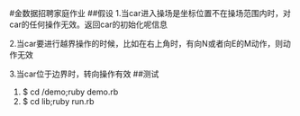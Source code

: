 #金数据招聘家庭作业
##假设
  1.当car进入操场是坐标位置不在操场范围内时，对car的任何操作无效。返回car的初始化呢信息

  2.当car要进行越界操作的时候，比如在右上角时，有向N或者向E的M动作，则动作无效
  
  3.当car位于边界时，转向操作有效
##测试
  1. $ cd /demo;ruby demo.rb
  2. $ cd lib;ruby run.rb
